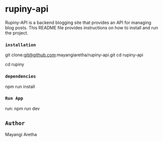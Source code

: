 # rupiny-api

Rupiny-API is a backend blogging site that provides an API for managing blog posts. This README file provides instructions on how to install and run the project.

### `installation`
 git clone:git@github.com:mayangiaretha/rupiny-api.git
 cd rupiny-api


cd rupiny

### `dependencies`
npm run install

###  `Run App`
run: npm run dev

## `Author`
Mayangi Aretha
